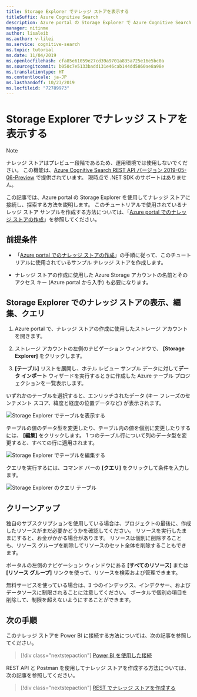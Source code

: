 ```yaml
---
title: Storage Explorer でナレッジ ストアを表示する
titleSuffix: Azure Cognitive Search
description: Azure portal の Storage Explorer で Azure Cognitive Search のナレッジ ストアを表示して分析します。
manager: nitinme
author: lisaleib
ms.author: v-lilei
ms.service: cognitive-search
ms.topic: tutorial
ms.date: 11/04/2019
ms.openlocfilehash: cfa85e61059e27cd39a9701a835a725e16e5bc0a
ms.sourcegitcommit: b050c7e5133badd131e46cab144dd5860ae8a98e
ms.translationtype: HT
ms.contentlocale: ja-JP
ms.lasthandoff: 10/23/2019
ms.locfileid: "72789973"
---
```

# <a name="view-a-knowledge-store-with-storage-explorer"></a>Storage Explorer でナレッジ ストアを表示する

> [!Note]
> ナレッジ ストアはプレビュー段階であるため、運用環境では使用しないでください。 この機能は、[Azure Cognitive Search REST API バージョン 2019-05-06-Preview](search-api-preview.md) で提供されています。 現時点で .NET SDK のサポートはありません。
>
この記事では、Azure portal の Storage Explorer を使用してナレッジ ストアに接続し、探索する方法を説明します。 このチュートリアルで使用されているナレッジ ストア サンプルを作成する方法については、「[Azure portal でのナレッジ ストアの作成](knowledge-store-create-portal.md)」を参照してください。

## <a name="prerequisites"></a>前提条件

+ 「[Azure portal でのナレッジ ストアの作成](knowledge-store-create-portal.md)」の手順に従って、このチュートリアルに使用されているサンプル ナレッジ ストアを作成します。

+ ナレッジ ストアの作成に使用した Azure Storage アカウントの名前とそのアクセス キー (Azure portal から入手) も必要になります。

## <a name="view-edit-and-query-a-knowledge-store-in-storage-explorer"></a>Storage Explorer でのナレッジ ストアの表示、編集、クエリ

1. Azure portal で、ナレッジ ストアの作成に使用したストレージ アカウントを開きます。

1. ストレージ アカウントの左側のナビゲーション ウィンドウで、 **[Storage Explorer]** をクリックします。

1. **[テーブル]** リストを展開し、ホテル レビュー サンプル データに対して**データ インポート** ウィザードを実行するときに作成した Azure テーブル プロジェクションを一覧表示します。

いずれかのテーブルを選択すると、エンリッチされたデータ (キー フレーズのセンチメント スコア、緯度と経度の位置データなど) が表示されます。

   ![Storage Explorer でテーブルを表示する](media/knowledge-store-view-storage-explorer/storage-explorer-tables.png "Storage Explorer でテーブルを表示する")

テーブルの値のデータ型を変更したり、テーブル内の値を個別に変更したりするには、 **[編集]** をクリックします。 1 つのテーブル行について列のデータ型を変更すると、すべての行に適用されます。

   ![Storage Explorer でテーブルを編集する](media/knowledge-store-view-storage-explorer/storage-explorer-edit-table.png "Storage Explorer でテーブルを編集する")

クエリを実行するには、コマンド バーの **[クエリ]** をクリックして条件を入力します。  

   ![Storage Explorer のクエリ テーブル](media/knowledge-store-view-storage-explorer/storage-explorer-query-table.png "Storage Explorer のクエリ テーブル")

## <a name="clean-up"></a>クリーンアップ

独自のサブスクリプションを使用している場合は、プロジェクトの最後に、作成したリソースがまだ必要かどうかを確認してください。 リソースを実行したままにすると、お金がかかる場合があります。 リソースは個別に削除することも、リソース グループを削除してリソースのセット全体を削除することもできます。

ポータルの左側のナビゲーション ウィンドウにある **[すべてのリソース]** または **[リソース グループ]** リンクを使って、リソースを検索および管理できます。

無料サービスを使っている場合は、3 つのインデックス、インデクサー、およびデータソースに制限されることに注意してください。 ポータルで個別の項目を削除して、制限を超えないようにすることができます。

## <a name="next-steps"></a>次の手順

このナレッジ ストアを Power BI に接続する方法については、次の記事を参照してください。

> [!div class="nextstepaction"]
> [Power BI を使用した接続](knowledge-store-connect-power-bi.md)

REST API と Postman を使用してナレッジ ストアを作成する方法については、次の記事を参照してください。  

> [!div class="nextstepaction"]
> [REST でナレッジ ストアを作成する](knowledge-store-howto.md)
